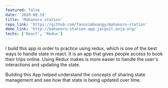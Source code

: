 ```yaml
---
featured: false
date: '2020-08-19'
title: 'Mahanoro station'
repo_link: 'https://github.com/Tanosimboangy/mahanoro-station'
demo_link: 'http://mahanoro-station-app.jacquit.onja.org/'
techs: ['React', 'Redux']
---
```


I build this app in order to practice using redux, which is one of the best ways to handle state in react. It is an app that gives people access to book their trips online. Using Redux makes is more easier to handle the user's interactions and updating the state.

Building this App helped understand the concepts of sharing state management and see how that state is being updated over time.

